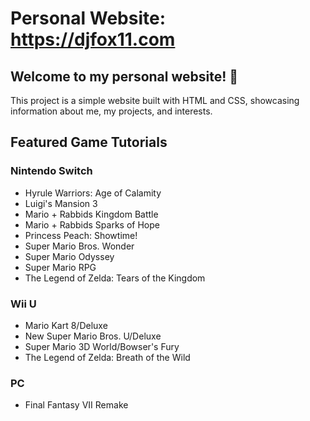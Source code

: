 # Personal Website: https://djfox11.com

## Welcome to my personal website! 👋
This project is a simple website built with HTML and CSS, showcasing information about me, my projects, and interests.

## Featured Game Tutorials

### Nintendo Switch

- Hyrule Warriors: Age of Calamity
- Luigi's Mansion 3
- Mario + Rabbids Kingdom Battle
- Mario + Rabbids Sparks of Hope
- Princess Peach: Showtime!
- Super Mario Bros. Wonder
- Super Mario Odyssey
- Super Mario RPG
- The Legend of Zelda: Tears of the Kingdom

### Wii U
- Mario Kart 8/Deluxe
- New Super Mario Bros. U/Deluxe
- Super Mario 3D World/Bowser's Fury
- The Legend of Zelda: Breath of the Wild

### PC
- Final Fantasy VII Remake
